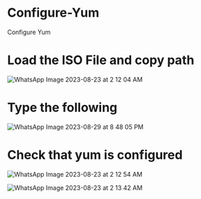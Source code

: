 # Configure-Yum
Configure Yum

# Load the ISO File and copy path

![WhatsApp Image 2023-08-23 at 2 12 04 AM](https://github.com/neelay-16/Configure-Yum/assets/135517502/b952fe6a-84a4-49d8-b96e-544e21d89005)


# Type the following 


![WhatsApp Image 2023-08-29 at 8 48 05 PM](https://github.com/neelay-16/Configure-Yum/assets/135517502/698d49c4-d8ec-4394-a622-7b4370170ea1)

# Check that yum is configured


![WhatsApp Image 2023-08-23 at 2 12 54 AM](https://github.com/neelay-16/Configure-Yum/assets/135517502/e3a742cb-8766-456d-8eca-31e383457faf)

![WhatsApp Image 2023-08-23 at 2 13 42 AM](https://github.com/neelay-16/Configure-Yum/assets/135517502/e71356b7-3f58-4a66-a4b1-32c4d4a62e49)

